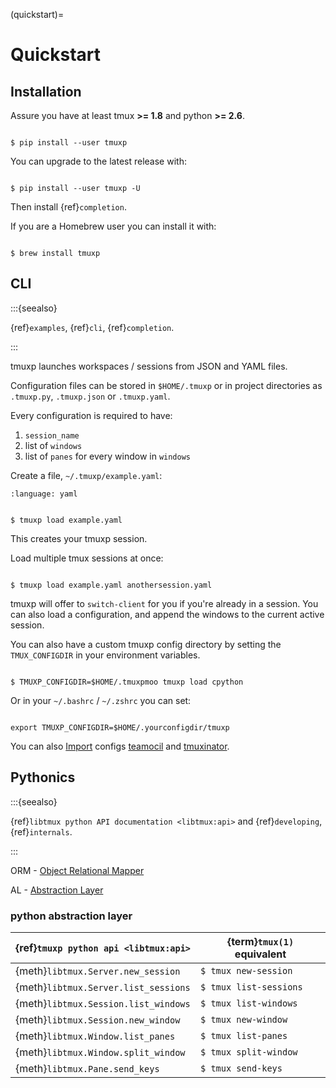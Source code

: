 (quickstart)=

# Quickstart

## Installation

Assure you have at least tmux **>= 1.8** and python **>= 2.6**.

```{code-block} bash

$ pip install --user tmuxp

```

You can upgrade to the latest release with:

```{code-block} bash

$ pip install --user tmuxp -U

```

Then install {ref}`completion`.

If you are a Homebrew user you can install it with:

```{code-block} bash

$ brew install tmuxp

```

## CLI

:::{seealso}

{ref}`examples`, {ref}`cli`, {ref}`completion`.

:::

tmuxp launches workspaces / sessions from JSON and YAML files.

Configuration files can be stored in `$HOME/.tmuxp` or in project
directories as `.tmuxp.py`, `.tmuxp.json` or `.tmuxp.yaml`.

Every configuration is required to have:

1. `session_name`
2. list of `windows`
3. list of `panes` for every window in `windows`

Create a file, `~/.tmuxp/example.yaml`:

```{literalinclude} ../examples/2-pane-vertical.yaml
:language: yaml

```

```{code-block} bash

$ tmuxp load example.yaml

```

This creates your tmuxp session.

Load multiple tmux sessions at once:

```{code-block} bash

$ tmuxp load example.yaml anothersession.yaml

```

tmuxp will offer to `switch-client` for you if you're already in a
session. You can also load a configuration, and append the windows to
the current active session.

You can also have a custom tmuxp config directory by setting the
`TMUX_CONFIGDIR` in your environment variables.

```{code-block} bash

$ TMUXP_CONFIGDIR=$HOME/.tmuxpmoo tmuxp load cpython

```

Or in your `~/.bashrc` / `~/.zshrc` you can set:

```{code-block} bash

export TMUXP_CONFIGDIR=$HOME/.yourconfigdir/tmuxp

```

You can also [Import][import] configs [teamocil][teamocil] and [tmuxinator][tmuxinator].

## Pythonics

:::{seealso}

{ref}`libtmux python API documentation <libtmux:api>` and {ref}`developing`,
{ref}`internals`.

:::

ORM - [Object Relational Mapper][object relational mapper]

AL - [Abstraction Layer][abstraction layer]

### python abstraction layer

| {ref}`tmuxp python api <libtmux:api>` | {term}`tmux(1)` equivalent |
| ------------------------------------- | -------------------------- |
| {meth}`libtmux.Server.new_session`    | `$ tmux new-session`       |
| {meth}`libtmux.Server.list_sessions`  | `$ tmux list-sessions`     |
| {meth}`libtmux.Session.list_windows`  | `$ tmux list-windows`      |
| {meth}`libtmux.Session.new_window`    | `$ tmux new-window`        |
| {meth}`libtmux.Window.list_panes`     | `$ tmux list-panes`        |
| {meth}`libtmux.Window.split_window`   | `$ tmux split-window`      |
| {meth}`libtmux.Pane.send_keys`        | `$ tmux send-keys`         |

[import]: http://tmuxp.git-pull.com/cli.html#import
[tmuxinator]: https://github.com/aziz/tmuxinator
[teamocil]: https://github.com/remiprev/teamocil
[abstraction layer]: http://en.wikipedia.org/wiki/Abstraction_layer
[object relational mapper]: http://en.wikipedia.org/wiki/Object-relational_mapping
